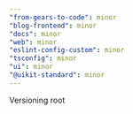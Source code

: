 ```yaml
---
"from-gears-to-code": minor
"blog-frontend": minor
"docs": minor
"web": minor
"eslint-config-custom": minor
"tsconfig": minor
"ui": minor
"@uikit-standard": minor
---
```


Versioning root
